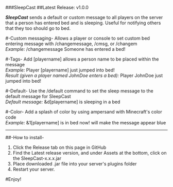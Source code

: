 ###SleepCast
##Latest Release: v1.0.0

**_SleepCast_** sends a default or custom message to all players on the server that a person has entered bed and is sleeping. Useful for notifying others that they too should go to bed.

#-Custom messaging-
Allows a player or console to set custom bed entering message with /changemessage, /cmsg, or /changem<br />
_Example:_ /changemessage Someone has entered a bed!

#-Tags-
Add [playername] allows a person name to be placed within the message<br />
_Example:_ Player [playername] just jumped into bed!<br />
_Result (given a player named JohnDoe enters a bed):_ Player JohnDoe just jumped into bed!

#-Default-
Use the /default command to set the sleep message to the default message for SleepCast<br />
_Default message:_ &d[playername] is sleeping in a bed

#-Color-
Add a splash of color by using ampersand with Minecraft's color code<br />
_Example:_ &1[playername] is in bed now! will make the message appear blue

---
##-How to install-
1. Click the Release tab on this page in GitHub
2. Find the Latest release version, and under Assets at the bottom, click on the SleepCast-x.x.x.jar
3. Place downloaded .jar file into your server's plugins folder
4. Restart your server. 

#Enjoy!


